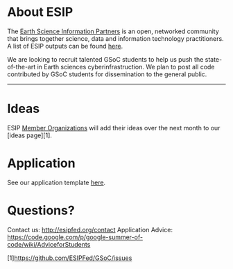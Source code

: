 # About ESIP

The <a href="http://esipfed.org/" target="_blank">Earth Science Information Partners</a> is an open, networked community that brings together science, data and information technology practitioners. A list of ESIP outputs can be found <a href="http://esipfed.org/esip-outputs-list"> here</a>.

We are looking to recruit talented GSoC students to help us push the state-of-the-art in Earth sciences cyberinfrastruction. We plan to post all code contributed by GSoC students for dissemination to the general public.

-----

# Ideas

ESIP <a href="http://esipfed.org/partners"> Member Organizations</a> will add their ideas over the next month to our [ideas page][1]. 

# Application
See our application template <a href="https://github.com/ESIPFed/GSoC/wiki/Application-Template"> here</a>. 

# Questions?

Contact us: http://esipfed.org/contact
Application Advice: https://code.google.com/p/google-summer-of-code/wiki/AdviceforStudents

[1]https://github.com/ESIPFed/GSoC/issues
